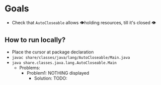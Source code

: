 # Goals
* Check that `AutoCloseable` allows 👁️holding resources, till it's closed 👁️

## How to run locally?
* Place the cursor at package declaration
* `javac share/classes/java/lang/AutoCloseable/Main.java` 
* `java share.classes.java.lang.AutoCloseable.Main`
  * Problems:
    * Problem1: NOTHING displayed
      * Solution: TODO:
